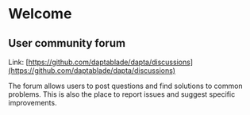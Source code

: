 # Welcome

## User community forum

Link: [https://github.com/daptablade/dapta/discussions](https://github.com/daptablade/dapta/discussions)

The forum allows users to post questions and find solutions to common problems. This is also the place to report issues and suggest specific improvements.